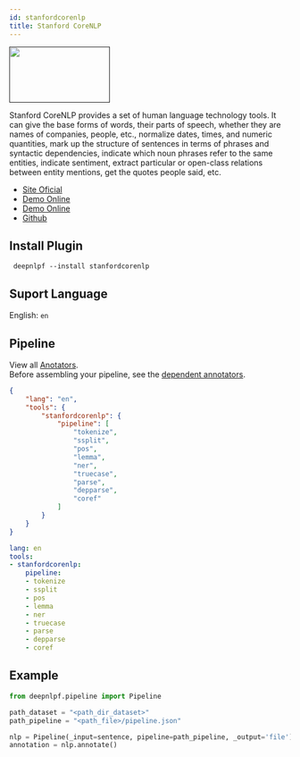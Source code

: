 ```yaml
---
id: stanfordcorenlp
title: Stanford CoreNLP
---
```


<a href="" target="_blank">
    <img src="https://miro.medium.com/max/2560/1*3uoY7zY6wfnYyTOgKNYLkQ.jpeg" data-canonical-src="" width="180" height="100" />
</a>

Stanford CoreNLP provides a set of human language technology tools. It can give the base forms of words, their parts of speech, whether they are names of companies, people, etc., normalize dates, times, and numeric quantities, mark up the structure of sentences in terms of phrases and syntactic dependencies, indicate which noun phrases refer to the same entities, indicate sentiment, extract particular or open-class relations between entity mentions, get the quotes people said, etc.

- [Site Oficial](https://stanfordnlp.github.io/CoreNLP/)
- [Demo Online](http://nlp.stanford.edu:8080/corenlp/)
- [Demo Online](https://corenlp.run/)
- [Github](https://github.com/stanfordnlp/CoreNLP)

## Install Plugin
<!--DOCUSAURUS_CODE_TABS-->

<!--Shell--> 

     deepnlpf --install stanfordcorenlp

<!--END_DOCUSAURUS_CODE_TABS-->

## Suport Language

English: ```en``` <br/>

## Pipeline
View all [Anotators](https://stanfordnlp.github.io/CoreNLP/annotators.html).<br/>
Before assembling your pipeline, see the [dependent annotators](https://stanfordnlp.github.io/CoreNLP/annotators.html#annotator-dependencies).
<!--DOCUSAURUS_CODE_TABS-->

<!--Json--> 
```json
{
    "lang": "en",
    "tools": {
        "stanfordcorenlp": {
            "pipeline": [
                "tokenize",
                "ssplit",
                "pos",
                "lemma",
                "ner",
                "truecase",
                "parse",
                "depparse",
                "coref"
            ]
        }
    }
}
```

<!--yaml-->
```yaml
lang: en
tools:
- stanfordcorenlp:
    pipeline:
    - tokenize
    - ssplit
    - pos
    - lemma
    - ner
    - truecase
    - parse
    - depparse
    - coref
```

<!--END_DOCUSAURUS_CODE_TABS-->

## Example
<!--DOCUSAURUS_CODE_TABS-->
<!--python--> 
```python
from deepnlpf.pipeline import Pipeline

path_dataset = "<path_dir_dataset>"
path_pipeline = "<path_file>/pipeline.json"

nlp = Pipeline(_input=sentence, pipeline=path_pipeline, _output='file')
annotation = nlp.annotate()
```
<!--END_DOCUSAURUS_CODE_TABS-->